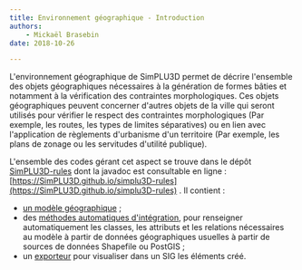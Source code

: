 ```yaml
---
title: Environnement géographique - Introduction
authors:
    - Mickaël Brasebin
date: 2018-10-26

---
```


L'environnement géographique de SimPLU3D permet de décrire l'ensemble des objets géographiques nécessaires à la génération de formes bâties et notamment à la vérification des contraintes morphologiques. Ces objets géographiques peuvent concerner d'autres objets de la ville qui seront utilisés pour vérifier le respect des contraintes morphologiques (Par exemple, les routes, les types de limites séparatives) ou en lien avec l'application de règlements d'urbanisme d'un territoire (Par exemple, les plans de zonage ou les servitudes d'utilité publique).

L'ensemble des codes gérant cet aspect se trouve dans le dépôt [SimPLU3D-rules](https://github.com/SimPLU3D/simplu3D-rules) dont la javadoc est consultable en ligne : [https://SimPLU3D.github.io/simplu3D-rules](https://SimPLU3D.github.io/simplu3D-rules) . Il contient :

- [un modèle géographique](modelgeo.md) ;
- des [méthodes automatiques d'intégration](integration.md), pour renseigner automatiquement les classes, les attributs et les relations nécessaires au modèle à partir de données géographiques usuelles à partir de sources de données Shapefile ou PostGIS ;
- un [exporteur](integration-test.md) pour visualiser dans un SIG les éléments créé.
